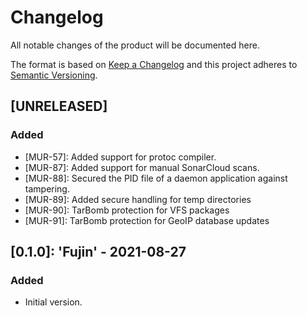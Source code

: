 # Changelog

All notable changes of the product will be documented here.

The format is based on [Keep a Changelog](http://keepachangelog.com/en/1.0.0/>)
and this project adheres to
[Semantic Versioning](<http://semver.org/spec/v2.0.0.html>).

## [UNRELEASED]

### Added
- [MUR-57]: Added support for protoc compiler.
- [MUR-87]: Added support for manual SonarCloud scans.
- [MUR-88]: Secured the PID file of a daemon application against tampering.
- [MUR-89]: Added secure handling for temp directories
- [MUR-90]: TarBomb protection for VFS packages
- [MUR-91]: TarBomb protection for GeoIP database updates

## [0.1.0]: 'Fujin' - 2021-08-27 

### Added
- Initial version.